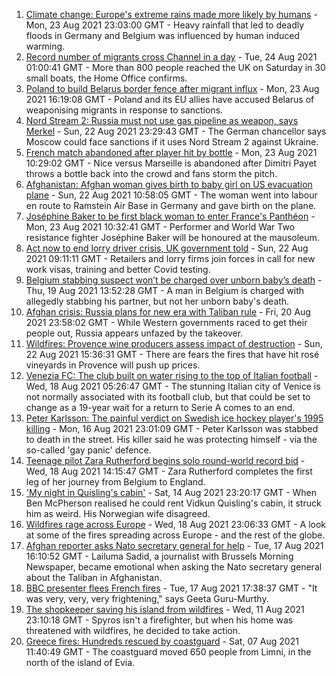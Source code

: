 1. [Climate change: Europe's extreme rains made more likely by humans](https://www.bbc.co.uk/news/science-environment-58309900) - Mon, 23 Aug 2021 23:03:00 GMT - Heavy rainfall that led to deadly floods in Germany and Belgium was influenced by human induced warming.
2. [Record number of migrants cross Channel in a day](https://www.bbc.co.uk/news/uk-58312630) - Tue, 24 Aug 2021 01:00:41 GMT - More than 800 people reached the UK on Saturday in 30 small boats, the Home Office confirms.
3. [Poland to build Belarus border fence after migrant influx](https://www.bbc.co.uk/news/world-europe-58303921) - Mon, 23 Aug 2021 16:19:08 GMT - Poland and its EU allies have accused Belarus of weaponising migrants in response to sanctions.
4. [Nord Stream 2: Russia must not use gas pipeline as weapon, says Merkel](https://www.bbc.co.uk/news/world-europe-58301099) - Sun, 22 Aug 2021 23:29:43 GMT - The German chancellor says Moscow could face sanctions if it uses Nord Stream 2 against Ukraine.
5. [French match abandoned after player hit by bottle](https://www.bbc.co.uk/sport/football/58301034) - Mon, 23 Aug 2021 10:29:02 GMT - Nice versus Marseille is abandoned after Dimitri Payet throws a bottle back into the crowd and fans storm the pitch.
6. [Afghanistan: Afghan woman gives birth to baby girl on US evacuation plane](https://www.bbc.co.uk/news/world-asia-58297893) - Sun, 22 Aug 2021 10:58:05 GMT - The woman went into labour en route to Ramstein Air Base in Germany and gave birth on the plane.
7. [Joséphine Baker to be first black woman to enter France's Panthéon](https://www.bbc.co.uk/news/world-europe-58303919) - Mon, 23 Aug 2021 10:32:41 GMT - Performer and World War Two resistance fighter Joséphine Baker will be honoured at the mausoleum.
8. [Act now to end lorry driver crisis, UK government told](https://www.bbc.co.uk/news/business-58287003) - Sun, 22 Aug 2021 09:11:11 GMT - Retailers and lorry firms join forces in call for new work visas, training and better Covid testing.
9. [Belgium stabbing suspect won’t be charged over unborn baby’s death](https://www.bbc.co.uk/news/world-europe-58268825) - Thu, 19 Aug 2021 13:52:28 GMT - A man in Belgium is charged with allegedly stabbing his partner, but not her unborn baby's death.
10. [Afghan crisis: Russia plans for new era with Taliban rule](https://www.bbc.co.uk/news/world-europe-58265934) - Fri, 20 Aug 2021 23:58:02 GMT - While Western governments raced to get their people out, Russia appears unfazed by the takeover.
11. [Wildfires: Provence wine producers assess impact of destruction](https://www.bbc.co.uk/news/business-58299125) - Sun, 22 Aug 2021 15:36:31 GMT - There are fears the fires that have hit rosé vineyards in Provence will push up prices.
12. [Venezia FC: The club built on water rising to the top of Italian football](https://www.bbc.co.uk/sport/football/57969205) - Wed, 18 Aug 2021 05:26:47 GMT - The stunning Italian city of Venice is not normally associated with its football club, but that could be set to change as a 19-year wait for a return to Serie A comes to an end.
13. [Peter Karlsson: The painful verdict on Swedish ice hockey player's 1995 killing](https://www.bbc.co.uk/sport/ice-hockey/58101549) - Mon, 16 Aug 2021 23:01:09 GMT - Peter Karlsson was stabbed to death in the street. His killer said he was protecting himself - via the so-called 'gay panic' defence.
14. [Teenage pilot Zara Rutherford begins solo round-world record bid](https://www.bbc.co.uk/news/uk-england-hampshire-58256386) - Wed, 18 Aug 2021 14:15:47 GMT - Zara Rutherford completes the first leg of her journey from Belgium to England.
15. ['My night in Quisling's cabin'](https://www.bbc.co.uk/news/stories-58208551) - Sat, 14 Aug 2021 23:20:17 GMT - When Ben McPherson realised he could rent Vidkun Quisling's cabin, it struck him as weird. His Norwegian wife disagreed.
16. [Wildfires rage across Europe](https://www.bbc.co.uk/news/world-58257998) - Wed, 18 Aug 2021 23:06:33 GMT - A look at some of the fires spreading across Europe - and the rest of the globe.
17. [Afghan reporter asks Nato secretary general for help](https://www.bbc.co.uk/news/world-asia-58250062) - Tue, 17 Aug 2021 16:10:52 GMT - Lailuma Sadid, a journalist with Brussels Morning Newspaper, became emotional when asking the Nato secretary general about the Taliban in Afghanistan.
18. [BBC presenter flees French fires](https://www.bbc.co.uk/news/world-europe-58250658) - Tue, 17 Aug 2021 17:38:37 GMT - "It was very, very, very frightening," says Geeta Guru-Murthy.
19. [The shopkeeper saving his island from wildfires](https://www.bbc.co.uk/news/world-europe-58177493) - Wed, 11 Aug 2021 23:10:18 GMT - Spyros isn't a firefighter, but when his home was threatened with wildfires, he decided to take action.
20. [Greece fires: Hundreds rescued by coastguard](https://www.bbc.co.uk/news/world-europe-58128033) - Sat, 07 Aug 2021 11:40:49 GMT - The coastguard moved 650 people from Limni, in the north of the island of Evia.
